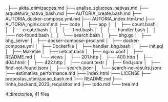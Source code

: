 .
├── akita_otimizacoes.md
├── analise_solucoes_nativas.md
├── arquitetura_nativa_bash.md
├── AUTORIA_create.bash.md
├── AUTORIA_docker-compose.yml.md
├── AUTORIA_index.html.md
├── AUTORIA_nginx.conf.md
├── code
│   ├── app
│   │   ├── count.bash
│   │   ├── create.bash
│   │   ├── find.bash
│   │   ├── handler.bash
│   │   ├── not-found.bash
│   │   └── search.bash
│   ├── bhg.go
│   ├── bhg_server
│   ├── docker-compose-prod.yml
│   ├── docker-compose.yml
│   ├── Dockerfile
│   ├── handler_bhg.bash
│   ├── init.sql
│   ├── Makefile
│   ├── netcat.bash
│   ├── nginx.conf
│   ├── README.md
│   └── views
│       ├── 201.http
│       ├── 400.http
│       ├── 404.htmlr
│       ├── 422.http
│       ├── count.textr
│       ├── find.jsonr
│       ├── find-not-found.jsonr
│       ├── search.jsonr
│       └── search-no-results.jsonr
├── estimativa_performance.md
├── index.html
├── LICENSE
├── propostas_otimizacao_bash.md
├── README.md
├── rinha_backend_2023_requisitos.md
├── todo.md
└── tree.md

4 directories, 41 files
